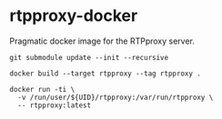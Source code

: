 # rtpproxy-docker

Pragmatic docker image for the RTPproxy server.

```shell
git submodule update --init --recursive
```

```shell
docker build --target rtpproxy --tag rtpproxy .
```

```shell
docker run -ti \
  -v /run/user/${UID}/rtpproxy:/var/run/rtpproxy \
  -- rtpproxy:latest
```
